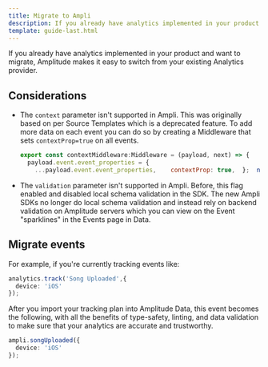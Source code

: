 ```yaml
---
title: Migrate to Ampli
description: If you already have analytics implemented in your product you can easily migrate.
template: guide-last.html
---
```


If you already have analytics implemented in your product and want to migrate, Amplitude makes it easy to switch from your existing Analytics provider.

## Considerations

- The `context` parameter isn't supported in Ampli. This was originally based on per Source Templates which is a deprecated feature. To add more data on each event you can do so by creating a Middleware that sets `contextProp=true` on all events.

    ```js
    export const contextMiddleware:Middleware = (payload, next) => {
      payload.event.event_properties = {
        ...payload.event.event_properties,    contextProp: true,  };  next(payload);};
    ```

- The `validation` parameter isn't supported in Ampli. Before, this flag enabled and disabled local schema validation in the SDK. The new Ampli SDKs no longer do local schema validation and instead rely on backend validation on Amplitude servers which you can view on the Event "sparklines" in the Events page in Data.

## Migrate events 

For example, if you're currently tracking events like:

```ts
analytics.track('Song Uploaded',{
  device: 'iOS'
});
```

After you import your tracking plan into Amplitude Data, this event becomes the following, with all the benefits of type-safety, linting, and data validation to make sure that your analytics are accurate and trustworthy.

```ts
ampli.songUploaded({
  device: 'iOS'
});
```